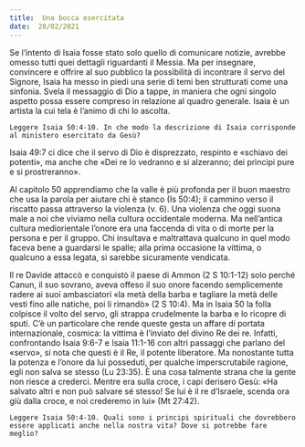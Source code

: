 ```yaml
---
title:  Una bocca esercitata
date:  28/02/2021
---
```


Se l’intento di Isaia fosse stato solo quello di comunicare notizie, avrebbe omesso tutti quei dettagli riguardanti il Messia. Ma per insegnare, convincere e offrire al suo pubblico la possibilità di incontrare il servo del Signore, Isaia ha messo in piedi una serie di temi ben strutturati come una sinfonia. Svela il messaggio di Dio a tappe, in maniera che ogni singolo aspetto possa essere compreso in relazione al quadro generale. Isaia è un artista la cui tela è l’animo di chi lo ascolta.

`Leggere Isaia 50:4-10. In che modo la descrizione di Isaia corrisponde al ministero esercitato da Gesù?`

Isaia 49:7 ci dice che il servo di Dio è disprezzato, respinto e «schiavo dei potenti», ma anche che «Dei re lo vedranno e si alzeranno; dei prìncipi pure e si prostreranno».

Al capitolo 50 apprendiamo che la valle è più profonda per il buon maestro che usa la parola per aiutare chi è stanco (Is 50:4); il cammino verso il riscatto passa attraverso la violenza (v. 6). Una violenza che oggi suona male a noi che viviamo nella cultura occidentale moderna. Ma nell’antica cultura mediorientale l’onore era una faccenda di vita o di morte per la persona e per il gruppo. Chi insultava e maltrattava qualcuno in quel modo faceva bene a guardarsi le spalle; alla prima occasione la vittima, o qualcuno a essa legata, si sarebbe sicuramente vendicata.

Il re Davide attaccò e conquistò il paese di Ammon (2 S 10:1-12) solo perché Canun, il suo sovrano, aveva offeso il suo onore facendo semplicemente radere ai suoi ambasciatori «la metà della barba e tagliare la metà delle vesti fino alle natiche, poi li rimandò» (2 S 10:4). Ma in Isaia 50 la folla colpisce il volto del servo, gli strappa crudelmente la barba e lo ricopre di sputi. C’è un particolare che rende queste gesta un affare di portata internazionale, cosmica: la vittima è l’inviato del divino Re dei re. Infatti, confrontando Isaia 9:6-7 e Isaia 11:1-16 con altri passaggi che parlano del «servo», si nota che questi è il Re, il potente liberatore. Ma nonostante tutta la potenza e l’onore da lui posseduti, per qualche imperscrutabile ragione, egli non salva se stesso (Lu 23:35). È una cosa talmente strana che la gente non riesce a crederci. Mentre era sulla croce, i capi derisero Gesù: «Ha salvato altri e non può salvare sé stesso! Se lui è il re d’Israele, scenda ora giù dalla croce, e noi crederemo in lui» (Mt 27:42).

`Leggere Isaia 50:4-10. Quali sono i principi spirituali che dovrebbero essere applicati anche nella nostra vita? Dove si potrebbe fare meglio?`